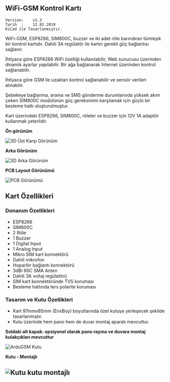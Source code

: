 ## WiFi-GSM Kontrol Kartı
```
Version:    v1.3
Tarih  :    12.02.2019
KiCad ile Tasarlanmıştır.
```

WiFi-GSM, ESP8266, SIM800C, buzzer ve iki adet röle barındıran tümleşik bir kontrol kartıdır. 
Dahili 3A regülatör ile kartın gerekli güç bağlantısı sağlanır.

İhtiyaca göre ESP8266 WiFi özelliği kullanılabilir, Web sunucusu üzerinden dinamik ayarlar yapılabilir. 
Bir ağa bağlanarak İnternet üzerinden kontrol sağlanabilir.

İhtiyaca göre GSM ile uzaktan kontrol sağlanabilir ve sensör verileri alınabilir. 

Şebekeye bağlanma, arama ve SMS gönderme durumlarında yüksek akım çeken SIM800C modülünün güç gereksinimi karşılamak için güçlü bir besleme hattı oluşturulmuştur. 

Kart üzerindeki ESP8266, SIM800C, röleler ve buzzer için 12V 1A adaptör kullanmak yeterlidir. 
 

**Ön görünüm**

![3D Üst Karşı Görünüm](https://user-images.githubusercontent.com/58399702/188584779-7e095e8d-b989-4520-b9cd-b86f2820adc2.jpg)

**Arka Görünüm**

![3D Arka Görünüm](https://user-images.githubusercontent.com/58399702/188585505-8005308d-7f68-499c-9c23-5145a9c2ceda.jpg)

**PCB Layout Görünümü**

![PCB Görünümü](https://user-images.githubusercontent.com/58399702/188584254-263756a2-7a3b-4bae-b3ab-3c9e8cfd3e0c.jpg)


## Kart Özellikleri

### Donanım Özellikleri
- ESP8266
- SIM800C
- 2 Röle
- 1 Buzzer
- 1 Digital Input
- 1 Analog Input
- Mikro SIM kart konnektörü
- Dahili mikrofon
- Hoparlör bağlantı konnektörü
- 3dBi 90C SMA Anten
- Dahili 3A voltaj regülatörü
- SIM kart konnektöründe TVS koruması
- Besleme hattında ters polarite koruması

### Tasarım ve Kutu Özellikleri
- Kart 97mmx85mm (EnxBoy) boyutlarında özel kutuya yerleşecek şekilde tasarlanmıştır.
- Kutu üzerinde hem pano hem de duvar montaj aparatı mevcuttur.


**Soldaki alt kapak: opsiyonel olarak pano rayına ve duvara montaj kulakçıkları mevcuttur**

![ArduGSM Kutu](https://user-images.githubusercontent.com/58399702/171063530-c1530e02-cee1-432a-b798-4fea779e2fbf.jpg) 


**Kutu - Montajlı**

![Kutu kutu montajlı](https://user-images.githubusercontent.com/58399702/171063774-f5ca42cf-f03c-4323-a74d-35c914cc97f1.jpg)
------------------------

